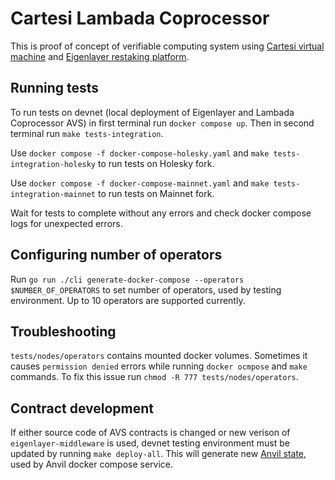 # Cartesi Lambada Coprocessor

This is proof of concept of verifiable computing system using  [Cartesi virtual machine](https://github.com/zippiehq/cartesi-lambada) and [Eigenlayer restaking platform](https://github.com/Layr-Labs/eigenlayer-contracts).

## Running tests

To run tests on devnet (local deployment of Eigenlayer and Lambada Coprocessor AVS) in first terminal run `docker compose up`. Then in second terminal run `make tests-integration`.

Use `docker compose -f docker-compose-holesky.yaml` and `make tests-integration-holesky` to run tests on Holesky fork.

Use `docker compose -f docker-compose-mainnet.yaml` and `make tests-integration-mainnet` to run tests on Mainnet fork.

Wait for tests to complete without any errors and check docker compose logs for unexpected errors.

## Configuring number of operators

Run `go run ./cli generate-docker-compose --operators $NUMBER_OF_OPERATORS` to set number of operators, used by testing environment. Up to 10 operators are supported currently.

## Troubleshooting

`tests/nodes/operators` contains mounted docker volumes. Sometimes it causes `permission denied` errors while running `docker ocmpose` and `make` commands. To fix this issue run `chmod -R 777 tests/nodes/operators`.

## Contract development

If either source code of AVS contracts is changed or new verison of `eigenlayer-middleware` is used, devnet testing environment must be updated by running `make deploy-all`. This will generate new [Anvil state](./tests/anvil/avs-and-eigenlayer-deployed-anvil-state.json), used by Anvil docker compose service.